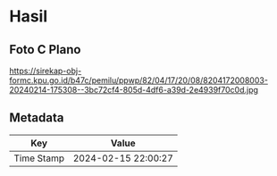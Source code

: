 # Hasil

## Foto C Plano

https://sirekap-obj-formc.kpu.go.id/b47c/pemilu/ppwp/82/04/17/20/08/8204172008003-20240214-175308--3bc72cf4-805d-4df6-a39d-2e4939f70c0d.jpg


## Metadata

| Key        | Value               |
| ---------- | ------------------- |
| Time Stamp | 2024-02-15 22:00:27 |



